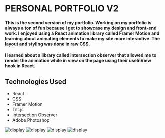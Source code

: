 # PERSONAL PORTFOLIO V2

#### This is the second version of my portfolio. Working on my portfolio is always a ton of fun because i get to showcase my design and front-end work. I enjoyed using a React animation library called Framer Motion and learning about animating elements to make my site more interactive. The layout and styling was done in raw CSS.
#### I learned about a library called intersection observer that allowed me to render the animation while in view on the page using their useInView hook in React.

## Technologies Used

- React
- CSS
- Framer Motion
- Tilt.js
- Intersection Observer
- Adobe Photoshop

<img  alt="display" src="../portfolio-v2/public/display1.png">
<img  alt="display" src="../portfolio-v2/public/display2.png">
<img  alt="display" src="../portfolio-v2/public/display3.png">
<img  alt="display" src="../portfolio-v2/public/display4.png">